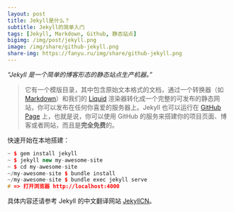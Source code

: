 ```yaml
---
layout: post
title: Jekyll是什么？
subtitle: Jekyll的简单入门
tags: [Jekyll, Markdown, Github, 静态站点]
bigimg: /img/post/jekyll.png
image: /img/share/github-jekyll.png
share-img: https://fanyu.ru/img/share/github-jekyll.png
---
```


*“Jekyll 是一个简单的博客形态的静态站点生产机器。”*

> 它有一个模版目录，其中包含原始文本格式的文档，通过一个转换器（如 [Markdown](http://daringfireball.net/projects/markdown/)）和我们的 [Liquid](https://github.com/Shopify/liquid/wiki) 渲染器转化成一个完整的可发布的静态网站，你可以发布在任何你喜爱的服务器上。Jekyll 也可以运行在 [GitHub Page](https://pages.github.com/) 上，也就是说，你可以使用 GitHub 的服务来搭建你的项目页面、博客或者网站，而且是**完全免费**的。

快速开始在本地搭建：

~~~cpp
~ $ gem install jekyll
~ $ jekyll new my-awesome-site
~ $ cd my-awesome-site
~/my-awesome-site $ bundle install
~/my-awesome-site $ bundle exec jekyll serve
# => 打开浏览器 http://localhost:4000
~~~

具体内容还请参考 Jekyll 的中文翻译网站 [JekyllCN](http://jekyllcn.com/)。